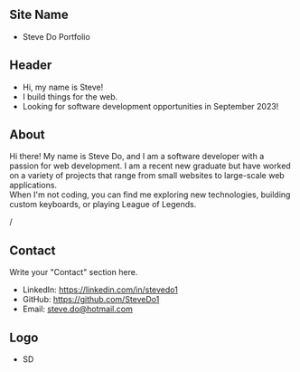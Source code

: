 ## Site Name
- Steve Do Portfolio

## Header
- Hi, my name is Steve!
- I build things for the web.
- Looking for software development opportunities in September 2023!

## About
Hi there! My name is Steve Do, and I am a software developer with a passion for web development. I am a recent new graduate but have worked on a variety of projects that range from small websites to large-scale web applications.  
When I'm not coding, you can find me exploring new technologies, building custom keyboards, or playing League of Legends. 
<!-- TODO: Add Line Break, Add Profile Picure (Left Side) and Align right side for Text, Also add marquis for skills -->
/
## Contact
Write your "Contact" section here.
- LinkedIn: https://linkedin.com/in/stevedo1
- GitHub: https://github.com/SteveDo1
- Email: steve.do@hotmail.com

## Logo
- SD